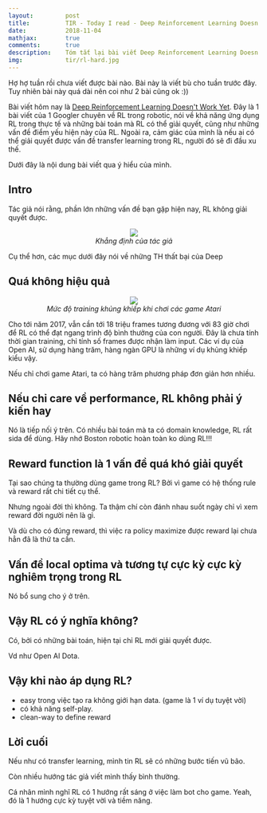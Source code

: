```yaml
---
layout:         post
title:          TIR - Today I read - Deep Reinforcement Learning Doesn't Work Yet
date:           2018-11-04
mathjax:        true
comments:       true
description:    Tóm tắt lại bài viết Deep Reinforcement Learning Doesn't Work Yet (https://www.alexirpan.com/2018/02/14/rl-hard.html)
img:            tir/rl-hard.jpg
---
```


Hợ hợ tuần rồi chưa viết được bài nào. Bài này là viết bù cho tuần trước đây. Tuy nhiên bài này quá dài nên coi như 2 bài cũng ok :))

Bài viết hôm nay là [Deep Reinforcement Learning Doesn't Work Yet](https://www.alexirpan.com/2018/02/14/rl-hard.html). Đây là 1 bài viết của 1 Googler chuyên về RL trong robotic, nói về khả năng ứng dụng RL trong thực tế và những bài toán mà RL có thể giải quyết, cũng như những vấn đề điểm yếu hiện này của RL. Ngoài ra, cảm giác của mình là nếu ai có thể giải quyết được vấn đề transfer learning trong RL, người đó sẽ đi đầu xu thế. 

Dưới đây là nội dung bài viết qua ý hiểu của mình.

## Intro

Tác giả nói rằng, phần lớn những vấn đề bạn gặp hiện nay, RL không giải quyết được. 

<p align="center">
  <img src="https://Tulip4attoo.github.io/assets/img/tir/rl-hard.jpg"><br>
  <i>Khẳng định của tác giả
</i>
</p>

Cụ thể hơn, các mục dưới đây nói về những TH thất bại của Deep

## Quá không hiệu quả

<p align="center">
  <img src="https://Tulip4attoo.github.io/assets/img/tir/rainbow_dqn.png"><br>
  <i>Mức độ training khủng khiếp khi chơi các game Atari
</i>
</p>

Cho tới năm 2017, vẫn cần tới 18 triệu frames tương đương với 83 giờ chơi để RL có thể đạt ngang trình độ bình thưởng của con người. Đây là chưa tính thời gian training, chỉ tính số frames được nhận làm input. Các ví dụ của Open AI, sử dụng hàng trăm, hàng ngàn GPU là những ví dụ khủng khiếp kiểu vậy.

Nếu chỉ chơi game Atari, ta có hàng trăm phương pháp đơn giản hơn nhiều.

## Nếu chỉ care về performance, RL không phải ý kiến hay

Nó là tiếp nối ý trên. Có nhiều bài toán mà ta có domain knowledge, RL rất sida để dùng. Hãy nhớ Boston robotic hoàn toàn ko dùng RL!!!

## Reward function là 1 vấn đề quá khó giải quyết

Tại sao chúng ta thường dùng game trong RL? Bởi vì game có hệ thống rule và reward rất chi tiết cụ thể.

Nhưng ngoài đời thì không. Ta thậm chí còn đánh nhau suốt ngày chỉ vì xem reward đời người nên là gì. 

Và dù cho có đúng reward, thì việc ra policy maximize được reward lại chưa hẳn đã là thứ ta cần.

## Vấn đề local optima và tương tự cực kỳ cực kỳ nghiêm trọng trong RL

Nó bổ sung cho ý ở trên.

## Vậy RL có ý nghĩa không?

Có, bởi có những bài toán, hiện tại chỉ RL mới giải quyết được.

Vd như Open AI Dota.

## Vậy khi nào áp dụng RL?

+ easy trong việc tạo ra không giới hạn data. (game là 1 ví dụ tuyệt vời)
+ có khả năng self-play.
+ clean-way to define reward

## Lời cuối

Nếu như có transfer learning, mình tin RL sẽ có những bước tiến vũ bão.

Còn nhiều hướng tác giả viết mình thấy bình thường.

Cá nhân mình nghĩ RL có 1 hướng rất sáng ở việc làm bot cho game. Yeah, đó là 1 hướng cực kỳ tuyệt vời và tiềm năng.